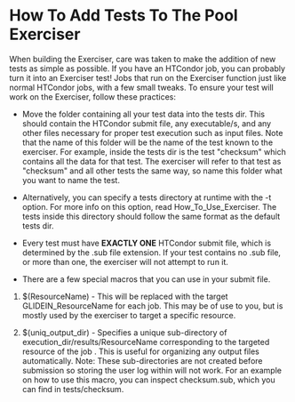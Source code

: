 # How To Add Tests To The Pool Exerciser

When building the Exerciser, care was taken to make the addition of new tests as simple as 
possible. If you have an HTCondor job, you can probably turn it into an Exerciser test! Jobs that
run on the Exerciser function just like normal HTCondor jobs, with a few small tweaks. To ensure
your test will work on the Exerciser, follow these practices:

- Move the folder containing all your test data into the tests dir. This should contain the HTCondor
submit file, any executable/s, and any other files necessary for proper test execution such as 
input files. Note that the name of this folder will be the name of the test known to the exerciser.
For example, inside the tests dir is the test "checksum" which contains all the data for that test.
The exerciser will refer to that test as "checksum" and all other tests the same way, so name this
folder what you want to name the test.

- Alternatively, you can specify a tests directory at runtime with the -t option. For more info on
this option, read How_To_Use_Exerciser. The tests inside this directory should follow the same
format as the default tests dir.

- Every test must have **EXACTLY ONE** HTCondor submit file, which is determined by the .sub file
extension. If your test contains no .sub file, or more than one, the exerciser will not attempt to
run it.

- There are a few special macros that you can use in your submit file. 

1. $(ResourceName) - This will be replaced with the target GLIDEIN_ResourceName for each job. This
may be of use to you, but is mostly used by the exerciser to target a specific resource.

2. $(uniq\_output\_dir) - Specifies a unique sub-directory of execution_dir/results/ResourceName 
corresponding to the targeted resource of the job . This is useful for organizing any output files 
automatically. Note: These sub-directories are not created before submission so storing the user log
 within will not work. For an example on how to use this macro, you can inspect checksum.sub, which
you can find in tests/checksum.
